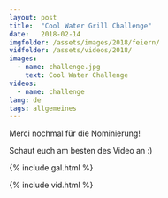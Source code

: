 ```yaml
---
layout: post
title:  "Cool Water Grill Challenge"
date:   2018-02-14
imgfolder: /assets/images/2018/feiern/
vidfolder: /assets/videos/2018/
images:
  - name: challenge.jpg
    text: Cool Water Challenge
videos:
  - name: challenge
lang: de
tags: allgemeines
---
```


Merci nochmal für die Nominierung!

Schaut euch am besten des Video an :)

{% include gal.html %}

{% include vid.html %}
